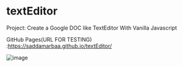 # textEditor
Project: Create a Google DOC like TextEditor With Vanilla Javascript

GitHub Pages(URL FOR TESTING) :https://saddamarbaa.github.io/textEditor/

![image](https://user-images.githubusercontent.com/51326421/102085804-b7ac7700-3e49-11eb-8cd7-5277c7b35730.png)
